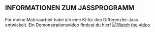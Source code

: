 INFORMATIONEN ZUM JASSPROGRAMM
---
Für meine Maturaarbeit habe ich eine KI für den Differenzler-Jass entwickelt. Ein Demonstrationsvideo findest du hier!
[![Watch the video](https://img.youtube.com/vi/FDQGFdGntTA/hqdefault.jpg)](https://www.youtube.com/embed/FDQGFdGntTA)
